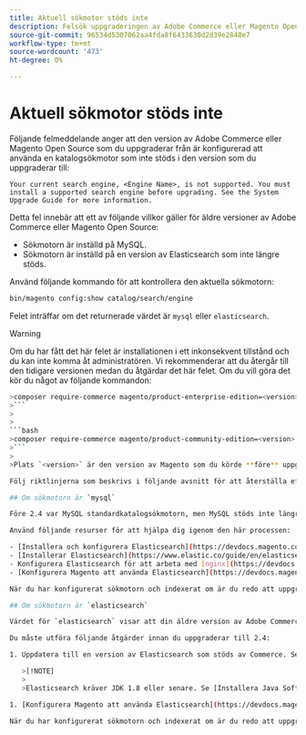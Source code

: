 ```yaml
---
title: Aktuell sökmotor stöds inte
description: Felsök uppgraderingen av Adobe Commerce eller Magento Open Source efter att ha upptäckt ett fel om en sökmotor som inte stöds.
source-git-commit: 96534d5307062aa4fda8f6433630d2d39e2848e7
workflow-type: tm+mt
source-wordcount: '473'
ht-degree: 0%

---
```



# Aktuell sökmotor stöds inte

Följande felmeddelande anger att den version av Adobe Commerce eller Magento Open Source som du uppgraderar från är konfigurerad att använda en katalogsökmotor som inte stöds i den version som du uppgraderar till:

```terminal
Your current search engine, <Engine Name>, is not supported. You must install a supported search engine before upgrading. See the System Upgrade Guide for more information.
```

Detta fel innebär att ett av följande villkor gäller för äldre versioner av Adobe Commerce eller Magento Open Source:

- Sökmotorn är inställd på MySQL.
- Sökmotorn är inställd på en version av Elasticsearch som inte längre stöds.

Använd följande kommando för att kontrollera den aktuella sökmotorn:

```bash
bin/magento config:show catalog/search/engine
```

Felet inträffar om det returnerade värdet är `mysql` eller `elasticsearch`.

>[!WARNING]
>
>Om du har fått det här felet är installationen i ett inkonsekvent tillstånd och du kan inte komma åt administratören. Vi rekommenderar att du återgår till den tidigare versionen medan du åtgärdar det här felet. Om du vill göra det kör du något av följande kommandon:
>
>
```bash
>composer require-commerce magento/product-enterprise-edition=<version>
>```
>
>
```bash
>composer require-commerce magento/product-community-edition=<version>
>```
>
>Plats `<version>` är den version av Magento som du körde **före** uppgraderingen. Exempel, `2.3.5`.

Följ riktlinjerna som beskrivs i följande avsnitt för att återställa efter ett inkonsekvent tillstånd.

## Om sökmotorn är `mysql`

Före 2.4 var MySQL standardkatalogsökmotorn, men MySQL stöds inte längre i den här kapaciteten. Nu måste du installera och konfigurera Elasticsearch eller OpenSearch som sökmotor innan du uppgraderar till 2.4.

Använd följande resurser för att hjälpa dig igenom den här processen:

- [Installera och konfigurera Elasticsearch](https://devdocs.magento.com/guides/v2.3/config-guide/elasticsearch/es-overview.html)
- [Installerar Elasticsearch](https://www.elastic.co/guide/en/elasticsearch/reference/current/install-elasticsearch.html)
- Konfigurera Elasticsearch för att arbeta med [nginx](https://devdocs.magento.com/guides/v2.3/config-guide/elasticsearch/es-config-nginx.html) eller [Apache](https://devdocs.magento.com/guides/v2.3/config-guide/elasticsearch/es-config-apache.html)
- [Konfigurera Magento att använda Elasticsearch](https://devdocs.magento.com/guides/v2.3/config-guide/elasticsearch/configure-magento.html)

När du har konfigurerat sökmotorn och indexerat om är du redo att uppgradera till 2.4.

## Om sökmotorn är `elasticsearch`

Värdet för `elasticsearch` visar att din äldre version av Adobe Commerce eller Magento Open Source är konfigurerad att använda Elasticsearch 2.x. Den här versionen av Elasticsearch stöds inte längre.

Du måste utföra följande åtgärder innan du uppgraderar till 2.4:

1. Uppdatera till en version av Elasticsearch som stöds av Commerce. Se [Uppgraderar Elasticsearch](https://www.elastic.co/guide/en/elasticsearch/reference/current/setup-upgrade.html) om du vill ha fullständiga anvisningar om hur du säkerhetskopierar data, upptäcker potentiella migreringsproblem och testar uppgraderingar innan du distribuerar till produktionen. Beroende på vilken version av Elasticsearch du använder behöver du kanske inte starta om hela klustret.

   >[!NOTE]
   >
   >Elasticsearch kräver JDK 1.8 eller senare. Se [Installera Java Software Development Kit (JDK)](https://devdocs.magento.com/guides/v2.4/install-gde/prereq/elasticsearch.html#prereq-java) för att kontrollera vilken version av JDK som är installerad.

1. [Konfigurera Magento att använda Elasticsearch](https://devdocs.magento.com/guides/v2.3/config-guide/elasticsearch/configure-magento.html) och indexera om.

När du har konfigurerat sökmotorn och indexerat om är du redo att uppgradera till 2.4.
